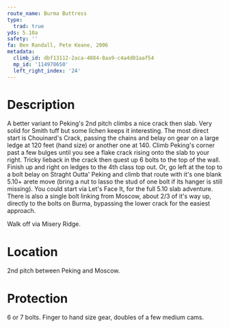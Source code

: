 ```yaml
---
route_name: Burma Buttress
type:
  trad: true
yds: 5.10a
safety: ''
fa: Ben Randall, Pete Keane, 2006
metadata:
  climb_id: dbf13112-2aca-4084-8aa9-c4a4d01aaf54
  mp_id: '114978650'
  left_right_index: '24'
---
```

# Description
A better variant to Peking's 2nd pitch climbs a nice crack then slab. Very solid for Smith tuff but some lichen keeps it interesting. The most direct start is Chouinard's Crack, passing the chains and belay on gear on a large ledge at 120 feet (hand size) or another one at 140. Climb Peking's corner past a few bulges until you see a flake crack rising onto the slab to your right. Tricky lieback in the crack then quest up 6 bolts to the top of the wall. Finish up and right on ledges to the 4th class top out. Or, go left at the top to a bolt belay on Straght Outta' Peking and climb that route with it's one blank 5.10+ arete move (bring a nut to lasso the stud of one bolt if its hanger is still missing). You could start via Let's Face It, for the full 5.10 slab adventure. There is also a single bolt linking from Moscow, about 2/3 of it's way up, directly to the bolts on Burma, bypassing the lower crack for the easiest approach.

Walk off via Misery Ridge.

# Location
2nd pitch between Peking and Moscow.

# Protection
6 or 7 bolts. Finger to hand size gear, doubles of a few medium cams.
